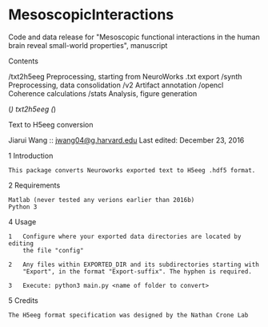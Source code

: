 # MesoscopicInteractions
Code and data release for "Mesoscopic functional interactions in the human brain reveal small-world properties", manuscript

Contents

/txt2h5eeg  Preprocessing, starting from NeuroWorks .txt export
/synth      Preprocessing, data consolidation
/v2         Artifact annotation
/opencl     Coherence calculations
/stats      Analysis, figure generation



(*)    txt2h5eeg    (*)

Text to H5eeg conversion


Jiarui Wang :: jwang04@g.harvard.edu
Last edited: December 23, 2016


1   Introduction

    This package converts Neuroworks exported text to H5eeg .hdf5 format.


2   Requirements

    Matlab (never tested any verions earlier than 2016b)
    Python 3


4   Usage

    1   Configure where your exported data directories are located by editing
        the file "config"

    2   Any files within EXPORTED_DIR and its subdirectories starting with
        "Export", in the format "Export-suffix". The hyphen is required.

    3   Execute: python3 main.py <name of folder to convert>


5   Credits

    The H5eeg format specification was designed by the Nathan Crone Lab
